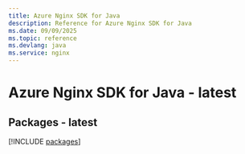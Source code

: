 ```yaml
---
title: Azure Nginx SDK for Java
description: Reference for Azure Nginx SDK for Java
ms.date: 09/09/2025
ms.topic: reference
ms.devlang: java
ms.service: nginx
---
```

# Azure Nginx SDK for Java - latest
## Packages - latest
[!INCLUDE [packages](nginx-index.md)]
